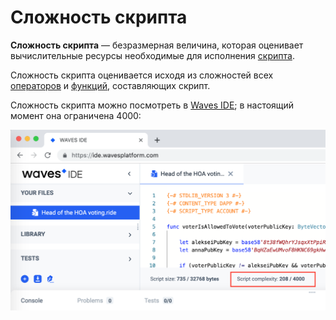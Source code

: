 # Сложность скрипта

**Cложность скрипта** — безразмерная величина, которая оценивает вычислительные ресурсы необходимые для исполнения [скрипта](/ru/ride/script.md).

Сложность скрипта оценивается исходя из сложностей всех [операторов](/ru/ride/operators.md) и [функций](/ru/ride/functions.md), составляющих скрипт.

Сложность скрипта можно посмотреть в [Waves IDE](https://ide.wavesplatform.com); в настоящий момент она ограничена 4000:

![](./_assets/complexity.png)
